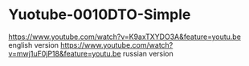 # Yuotube-0010DTO-Simple
https://www.youtube.com/watch?v=K9axTXYDO3A&feature=youtu.be  english version
https://www.youtube.com/watch?v=mwj1uF0jP18&feature=youtu.be  russian version
